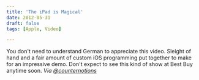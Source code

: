 ```yaml
---
title: 'The iPad is Magical'
date: 2012-05-31
draft: false
tags: [Apple, Video]

---
```


You don't need to understand German to appreciate this video. Sleight of hand and a fair amount of custom iOS programming put together to make for an impressive demo. Don't expect to see this kind of show at Best Buy anytime soon. _Via [@counternotions](https://twitter.com/counternotions/status/208128050527875072)_